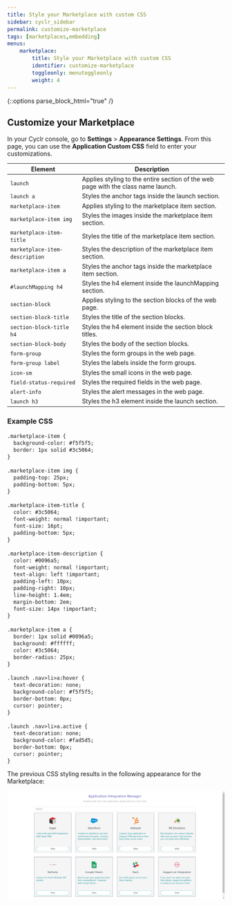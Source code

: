 ```yaml
---
title: Style your Marketplace with custom CSS
sidebar: cyclr_sidebar
permalink: customize-marketplace
tags: [marketplaces,embedding]
menus:
    marketplace:
        title: Style your Marketplace with custom CSS
        identifier: customize-marketplace
        toggleonly: menutoggleonly
        weight: 4
---
```

{::options parse_block_html="true" /}
<section class="card">

## Customize your Marketplace

In your Cyclr console, go to **Settings** > **Appearance Settings**. From this page, you can use the **Application Custom CSS** field to enter your customizations.

| **Element** | **Description** |
|---|---|
| `launch` | Applies styling to the entire section of the web page with the class name launch. |
| `launch a` | Styles the anchor tags inside the launch section. |
| `marketplace-item` | Applies styling to the marketplace item section. |
| `marketplace-item img` | Styles the images inside the marketplace item section. |
| `marketplace-item-title` | Styles the title of the marketplace item section. |
| `marketplace-item-description` | Styles the description of the marketplace item section. |
| `marketplace-item a` | Styles the anchor tags inside the marketplace item section. |
| `#launchMapping h4` | Styles the h4 element inside the launchMapping section. |
| `section-block` | Applies styling to the section blocks of the web page. |
| `section-block-title` | Styles the title of the section blocks. |
| `section-block-title h4` | Styles the h4 element inside the section block titles. |
| `section-block-body` | Styles the body of the section blocks. |
| `form-group` | Styles the form groups in the web page. |
| `form-group label` | Styles the labels inside the form groups. |
| `icon-sm` | Styles the small icons in the web page. |
| `field-status-required` | Styles the required fields in the web page. |
| `alert-info` | Styles the alert messages in the web page. |
| `launch h3` | Styles the h3 element inside the launch section. |

### Example CSS

```
.marketplace-item {
  background-color: #f5f5f5;
  border: 1px solid #3c5064;
}

.marketplace-item img {
  padding-top: 25px;
  padding-bottom: 5px;
}

.marketplace-item-title {
  color: #3c5064;
  font-weight: normal !important;
  font-size: 16pt;
  padding-bottom: 5px;
}

.marketplace-item-description {
  color: #0096a5;
  font-weight: normal !important;
  text-align: left !important;
  padding-left: 10px;
  padding-right: 10px;
  line-height: 1.4em;
  margin-bottom: 2em;
  font-size: 14px !important;
}

.marketplace-item a {
  border: 1px solid #0096a5;
  background: #ffffff;
  color: #3c5064;
  border-radius: 25px;
}

.launch .nav>li>a:hover {
  text-decoration: none;
  background-color: #f5f5f5;
  border-bottom: 0px;
  cursor: pointer;
}

.launch .nav>li>a.active {
  text-decoration: none;
  background-color: #fad5d5;
  border-bottom: 0px;
  cursor: pointer;
}

```

The previous CSS styling results in the following appearance for the Marketplace:

![An example screenshot of a Marketplace with custom styling.](./images/marketplace-styling-example.png)

</section>